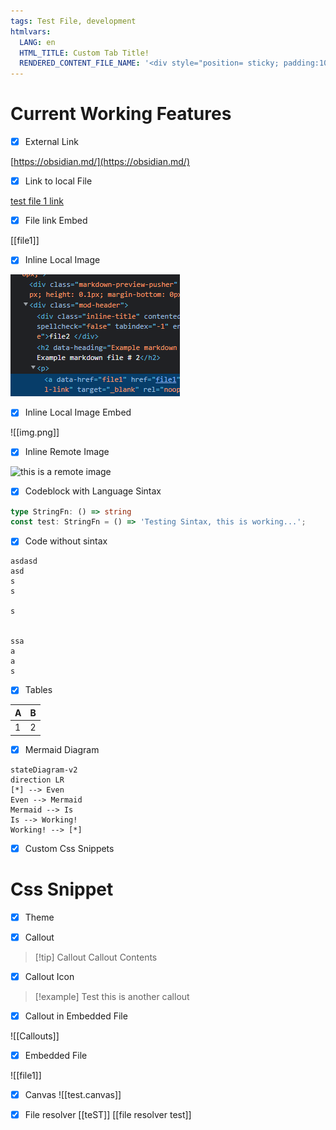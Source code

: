 ```yaml
---
tags: Test File, development
htmlvars:
  LANG: en
  HTML_TITLE: Custom Tab Title!
  RENDERED_CONTENT_FILE_NAME: '<div style="position= sticky; padding:10; background-color: #a455a1; top: 10px; width: 100%;"> Custom File Name Content from FrontMatter! </div>'
---
```

# Current Working Features
  
- [x] External Link

[https://obsidian.md/](https://obsidian.md/)

- [x] Link to local File

[test file 1 link](/file1)


- [x] File link Embed

[[file1]]

- [x] Inline Local Image

![Local Inline Image](img.png)

- [x] Inline Local Image Embed

![[img.png]]

- [x] Inline Remote Image

![this is a remote image](https://obsidian.md/images/screenshot-1.0-hero-combo.png)
- [x] Codeblock with Language Sintax

```typescript
type StringFn: () => string
const test: StringFn = () => 'Testing Sintax, this is working...';
```

- [x] Code without sintax
```
asdasd
asd
s
s

s


ssa
a
a
s

```

- [x] Tables

|A|B|
|-|-|
|1|2|

- [x] Mermaid Diagram

```mermaid
stateDiagram-v2
direction LR
[*] --> Even
Even --> Mermaid
Mermaid --> Is
Is --> Working!
Working! --> [*]
```

- [x] Custom Css Snippets
# Css Snippet

- [x] Theme

- [x] Callout

> [!tip] Callout
> Callout Contents

- [x] Callout Icon

>[!example] Test
>this is another callout

- [x] Callout in Embedded File

![[Callouts]]

- [x] Embedded File

![[file1]]

- [x]  Canvas
![[test.canvas]]

- [x] File resolver
[[teST]]
[[file resolver test]]

